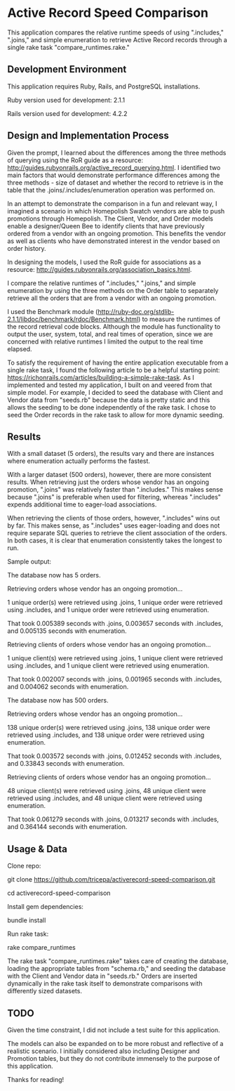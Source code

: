 # Active Record Speed Comparison

This application compares the relative runtime speeds of using ".includes," ".joins," and simple enumeration to retrieve Active Record records through a single rake task "compare_runtimes.rake."

## Development Environment
This application requires Ruby, Rails, and PostgreSQL installations. 

Ruby version used for development: 2.1.1

Rails version used for development: 4.2.2

## Design and Implementation Process
Given the prompt, I learned about the differences among the three methods of querying using the RoR guide as a resource: http://guides.rubyonrails.org/active_record_querying.html. I identified two main factors that would demonstrate performance differences among the three methods - size of dataset and whether the record to retrieve is in the table that the .joins/.includes/enumeration operation was performed on.

In an attempt to demonstrate the comparison in a fun and relevant way, I imagined a scenario in which Homepolish Swatch vendors are able to push promotions through Homepolish. The Client, Vendor, and Order models enable a designer/Queen Bee to identify clients that have previously ordered from a vendor with an ongoing promotion. This benefits the vendor as well as clients who have demonstrated interest in the vendor based on order history.

In designing the models, I used the RoR guide for associations as a resource: http://guides.rubyonrails.org/association_basics.html.

I compare the relative runtimes of ".includes," ".joins," and simple enumeration by using the three methods on the Order table to separately retrieve all the orders that are from a vendor with an ongoing promotion. 

I used the Benchmark module (http://ruby-doc.org/stdlib-2.1.1/libdoc/benchmark/rdoc/Benchmark.html) to measure the runtimes of the record retrieval code blocks. Although the module has functionality to output the user, system, total, and real times of operation, since we are concerned with relative runtimes I limited the output to the real time elapsed.

To satisfy the requirement of having the entire application executable from a single rake task, I found the following article to be a helpful starting point: https://richonrails.com/articles/building-a-simple-rake-task. As I implemented and tested my application, I built on and veered from that simple model. For example, I decided to seed the database with Client and Vendor data from "seeds.rb" because the data is pretty static and this allows the seeding to be done independently of the rake task. I chose to seed the Order records in the rake task to allow for more dynamic seeding.

## Results

With a small dataset (5 orders), the results vary and there are instances where enumeration actually performs the fastest.

With a larger dataset (500 orders), however, there are more consistent results. When retrieving just the orders whose vendor has an ongoing promotion, ".joins" was relatively faster than ".includes." This makes sense because ".joins" is preferable when used for filtering, whereas ".includes" expends additional time to eager-load associations.

When retrieving the clients of those orders, however, ".includes" wins out by far. This makes sense, as ".includes" uses eager-loading and does not require separate SQL queries to retrieve the client association of the orders. In both cases, it is clear that enumeration consistently takes the longest to run. 

Sample output:

The database now has 5 orders.

Retrieving orders whose vendor has an ongoing promotion...

1 unique order(s) were retrieved using .joins, 1 unique order were retrieved using .includes, and 1 unique order were retrieved using enumeration.

That took 0.005389 seconds with .joins, 0.003657 seconds with .includes, and 0.005135 seconds with enumeration.


Retrieving clients of orders whose vendor has an ongoing promotion...

1 unique client(s) were retrieved using .joins, 1 unique client were retrieved using .includes, and 1 unique client were retrieved using enumeration.

That took 0.002007 seconds with .joins, 0.001965 seconds with .includes, and 0.004062 seconds with enumeration.


The database now has 500 orders.

Retrieving orders whose vendor has an ongoing promotion...

138 unique order(s) were retrieved using .joins, 138 unique order were retrieved using .includes, and 138 unique order were retrieved using enumeration.

That took 0.003572 seconds with .joins, 0.012452 seconds with .includes, and 0.33843 seconds with enumeration.


Retrieving clients of orders whose vendor has an ongoing promotion...

48 unique client(s) were retrieved using .joins, 48 unique client were retrieved using .includes, and 48 unique client were retrieved using enumeration.

That took 0.061279 seconds with .joins, 0.013217 seconds with .includes, and 0.364144 seconds with enumeration.


## Usage & Data

Clone repo:

git clone https://github.com/tricepa/activerecord-speed-comparison.git

cd activerecord-speed-comparison

Install gem dependencies:

bundle install

Run rake task:

rake compare_runtimes

The rake task "compare_runtimes.rake" takes care of creating the database, loading the appropriate tables from "schema.rb," and seeding the database with the Client and Vendor data in "seeds.rb." Orders are inserted dynamically in the rake task itself to demonstrate comparisons with differently sized datasets.

## TODO
Given the time constraint, I did not include a test suite for this application. 

The models can also be expanded on to be more robust and reflective of a realistic scenario. I initially considered also including Designer and Promotion tables, but they do not contribute immensely to the purpose of this application.

Thanks for reading!